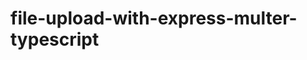 # file-upload-with-express-multer-typescript
<!-- based on https://scotch.io/tutorials/express-file-uploads-with-multer article -->
